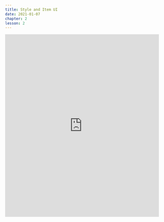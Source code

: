 ```yaml
---
title: Style and Item UI
date: 2021-01-07
chapter: 2
lesson: 2
---
```


<iframe width="100%" height="600" src="https://www.youtube.com/embed/tFb0cuB9hnE" title="YouTube video player" frameborder="0" allow="accelerometer; autoplay; clipboard-write; encrypted-media; gyroscope; picture-in-picture" allowfullscreen></iframe>